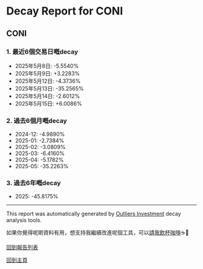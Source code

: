 # Decay Report for CONI

## CONI

### 1. 最近6個交易日嘅decay

- 2025年5月8日: -5.5540%
- 2025年5月9日: +3.2283%
- 2025年5月12日: -4.3736%
- 2025年5月13日: -35.2565%
- 2025年5月14日: -2.6012%
- 2025年5月15日: +6.0086%

### 2. 過去6個月嘅decay

- 2024-12: -4.9890%
- 2025-01: -2.7384%
- 2025-02: -3.0809%
- 2025-03: -6.4160%
- 2025-04: -5.1782%
- 2025-05: -35.2263%

### 3. 過去6年嘅decay

- 2025: -45.8175%

------------------------------
This report was automatically generated by [Outliers Investment](https://outliersecon.github.io/Outliers-Investment/) decay analysis tools.

如果你覺得呢啲資料有用，想支持我繼續改進呢個工具，可以[請我飲杯咖啡](https://buymeacoffee.com/outliersecon)☕🙏

[回到報告列表](https://outliersecon.github.io/Outliers-Investment/reports/reports_public)

[回到主頁](https://outliersecon.github.io/Outliers-Investment/)